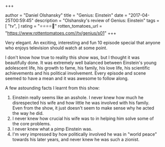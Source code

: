 +++

author = "Daniel Olshansky"
title = "Genius: Einstein"
date = "2017-04-25T00:59:45"
description = "Olshansky's review of Genius: Einstein"
tags = [
    "tv",
]
rating = "⭐⭐⭐⭐🌟"
rotten_tomatoes_url = "https://www.rottentomatoes.com//tv/genius/s01"
+++

Very elegant. An exciting, interesting and fun 10 episode special that anyone who enjoys television should watch at some point.

I don't know how true to reality this show was, but I thought it was beautifully done. It was extremely well balanced between Einstein's young adolescent life, his growth to fame, his family, his love life, his scientific achievements and his political involvement. Every episode and scene seemed to have a mean and it was awesome to follow along.

A few astounding facts I learnt from this show:
1. Einstein really seems like an asshole. I never knew how much he disrespected his wife and how little he was involved with his family. Even from the show, it just doesn't seem to make sense why he acted the way he did.
2. I never knew how crucial his wife was to in helping him solve some of the core problems.
3. I never knew what a pimp Einstein was.
4. I'm very impressed by how politically involved he was in "world peace" towards his later years, and never knew he was such a zionist.

